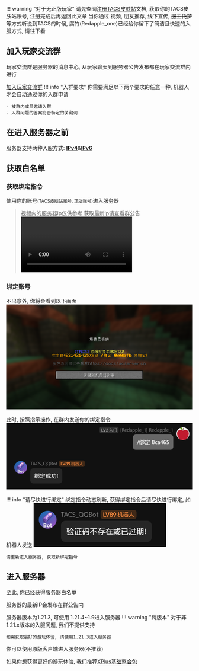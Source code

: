 !!! warning "对于无正版玩家"
    请先查阅[注册TACS皮肤站](../TACS_Skin.md#注册)文档, 获取你的TACS皮肤站账号, 注册完成后再返回此文章
当你通过 视频, 朋友推荐, 线下宣传, ~~服主托梦~~ 等方式听说到TACS的时候, 腐竹(Redapple_one)已经给你留下了简洁且快速的入服方式, 请往下看

## 加入玩家交流群
玩家交流群是服务器的消息中心, 从玩家聊天到服务器公告发布都在玩家交流群内进行

[加入玩家交流群](https://qm.qq.com/cgi-bin/qm/qr?k=nKByoLEzE8dgiiHM-zoZMMWZwfbRfUMG&jump_from=webapi&authKey=gKjazVdZQHz1tyIu6mL54gah90ammPM9cIr8UlYyAkLGYfkFRJFaAM5efzD8hcPV)
!!! info "入群要求"
    你需要满足以下两个要求的任意一种, 机器人才会自动通过你的入群申请

    - 被群内成员邀请入群
    - 入群问题的答案符合特定的关键词

## 在进入服务器之前
服务器支持两种入服方式: **[IPv4](https://baike.baidu.com/item/IPv4/422599)**&**[IPv6](https://baike.baidu.com/item/IPv6/172297)**

## 获取白名单
### 获取绑定指令
使用你的账号<small>(TACS皮肤站账号, 正版账号)</small>进入服务器
> 视频内的服务器ip仅供参考 获取最新ip请查看群公告
<video controls src="../../assets/join_server.mp4" title="进入服务器"></video>

### 绑定账号
不出意外, 你将会看到以下画面
![验证码](../assets/verify.png)

此时, 按照指示操作, 在群内发送你的绑定指令
![绑定过程](../assets/binding.png)

!!! info "请尽快进行绑定"
    绑定指令动态刷新, 获得绑定指令后请尽快进行绑定, 如机器人发送
    ![验证码不存在或已过期!](../assets/invaild.png)

    请重新进入服务器, 获取新绑定指令

## 进入服务器
至此, 你已经获得服务器白名单

服务器的最新IP会发布在群公告内

服务器版本为1.21.3, 可使用 1.21.4~1.9进入服务器
!!! warning "跨版本"
    对于非1.21.x版本的入服问题, 我们不提供支持

    如需获取最好的游玩体验, 请使用1.21.3进入服务器

你可以使用原版客户端进入服务器(不推荐)

如果你想获得更好的游玩体验, 我们推荐[XPlus基础整合包](https://modrinth.com/modpack/xplus-2.0-modpack-global)